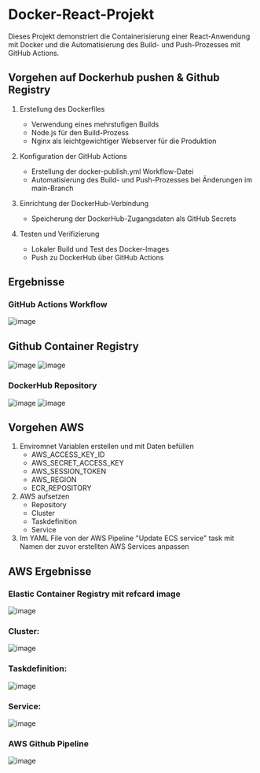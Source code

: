 # Docker-React-Projekt

Dieses Projekt demonstriert die Containerisierung einer React-Anwendung mit Docker und die Automatisierung des Build- und Push-Prozesses mit GitHub Actions.

## Vorgehen auf Dockerhub pushen & Github Registry

1. Erstellung des Dockerfiles
   - Verwendung eines mehrstufigen Builds
   - Node.js für den Build-Prozess
   - Nginx als leichtgewichtiger Webserver für die Produktion

2. Konfiguration der GitHub Actions
   - Erstellung der docker-publish.yml Workflow-Datei
   - Automatisierung des Build- und Push-Prozesses bei Änderungen im main-Branch

3. Einrichtung der DockerHub-Verbindung
   - Speicherung der DockerHub-Zugangsdaten als GitHub Secrets

4. Testen und Verifizierung
   - Lokaler Build und Test des Docker-Images
   - Push zu DockerHub über GitHub Actions

## Ergebnisse

### GitHub Actions Workflow
![image](https://github.com/user-attachments/assets/9ca18124-1b81-4d05-b354-8f265d0753d3)
## Github Container Registry
![image](https://github.com/user-attachments/assets/6af3a4c6-9585-4afd-a698-0ce8493efb1a)
![image](https://github.com/user-attachments/assets/77fef3b6-7122-45a2-a97a-dba4c5b8110d)


### DockerHub Repository
![image](https://github.com/user-attachments/assets/fb6f2673-f131-4a7e-a7dd-09f97381d19f)
![image](https://github.com/user-attachments/assets/92a61a14-a90b-4e35-a8ce-64ff4460ac39)

## Vorgehen AWS
1. Enviromnet Variablen erstellen und mit Daten befüllen
   - AWS_ACCESS_KEY_ID
   - AWS_SECRET_ACCESS_KEY
   - AWS_SESSION_TOKEN
   - AWS_REGION
   - ECR_REPOSITORY
2. AWS aufsetzen
   - Repository 
   - Cluster 
   - Taskdefinition
   - Service
3. Im YAML File von der AWS Pipeline "Update ECS service" task mit Namen der zuvor erstellten AWS Services anpassen

## AWS Ergebnisse

### Elastic Container Registry mit refcard image
![image](https://github.com/user-attachments/assets/b4ecb5ec-3986-49d8-ae89-a66ad4ae4144)

### Cluster:
![image](https://github.com/user-attachments/assets/cb580353-8574-495b-9121-297be9bb8e83)

### Taskdefinition:
![image](https://github.com/user-attachments/assets/5277395a-266d-4a1c-abd5-43e0657749f0)

### Service:
![image](https://github.com/user-attachments/assets/998e7128-eb99-4b37-bafc-430547b6504f)

### AWS Github Pipeline
![image](https://github.com/user-attachments/assets/8fca92e8-bf52-4d9b-9f69-7324d33e7edf)



